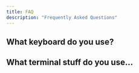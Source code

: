 ```yaml
---
title: FAQ
description: "Frequently Asked Questions"
---
```


## What keyboard do you use?

## What terminal stuff do you use...
